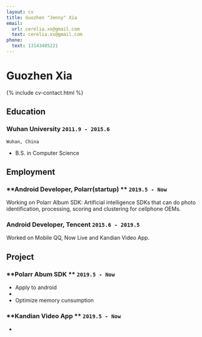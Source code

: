 ```yaml
---
layout: cv
title: Guozhen "Jenny" Xia
email:
  url: cerelia.xx@gmail.com
  text: cerelia.xx@gmail.com
phone:
  text: 13143405221
---
```


# Guozhen **Xia**

<!--
include contact information from the front matter
Supported arguments:
    - homepage: url, text
    - phone
    - email
-->

{% include cv-contact.html %}

## Education

### **Wuhan University** `2011.9 - 2015.6`

```
Wuhan, China
```

- B.S. in Computer Science


## Employment

### **Android Developer, Polarr(startup) ** `2019.5 - Now`

Working on Polarr Album SDK: Artificial intelligence SDKs that can do photo identification, processing, scoring and clustering for cellphone OEMs. 


### **Android Developer, Tencent** `2015.6 - 2019.5`

Worked on Mobile QQ, Now Live and Kandian Video App.



## Project

### **Polarr Abum SDK ** `2019.5 - Now`

- Apply to android
- 
- Optimize memory cunsumption

### **Kandian Video App ** `2019.5 - Now`

- 



<!-- ### Footer

Last updated: April 2020 -->
